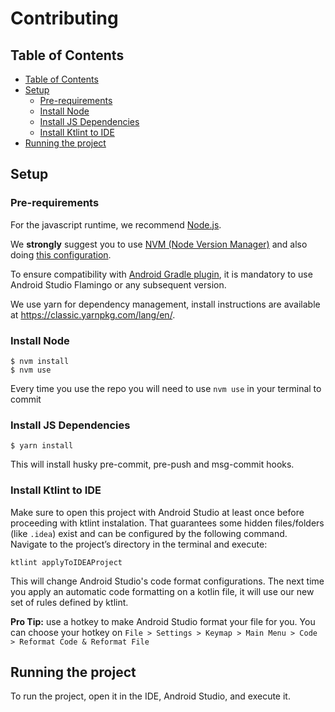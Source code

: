 # Contributing

## Table of Contents

- [Table of Contents](#table-of-contents)
- [Setup](#setup)
  - [Pre-requirements](#pre-requirements)
  - [Install Node](#install-node)
  - [Install JS Dependencies](#install-js-dependencies)
  - [Install Ktlint to IDE](#install-ktlint-to-ide)
- [Running the project](#running-the-project)

## Setup

### Pre-requirements

For the javascript runtime, we recommend [Node.js](https://nodejs.org/en/).

We **strongly** suggest you to use [NVM \(Node Version Manager\)](https://github.com/nvm-sh/nvm) and also doing [this configuration](https://github.com/nvm-sh/nvm#deeper-shell-integration).

To ensure compatibility with [Android Gradle plugin](https://developer.android.com/studio/releases#android_gradle_plugin_and_android_studio_compatibility), it is mandatory to use Android Studio Flamingo or any subsequent version.

We use yarn for dependency management, install instructions are available at https://classic.yarnpkg.com/lang/en/.

### Install Node

```console
$ nvm install
$ nvm use
```

Every time you use the repo you will need to use `nvm use` in your terminal to commit

### Install JS Dependencies

```console
$ yarn install
```

This will install husky pre-commit, pre-push and msg-commit hooks.

### Install Ktlint to IDE
Make sure to open this project with Android Studio at least once before proceeding with ktlint instalation. That guarantees some hidden files/folders (like `.idea`) exist and can be configured by the following command. Navigate to the project’s directory in the terminal and execute:
```console
ktlint applyToIDEAProject
```

This will change Android Studio's code format configurations. The next time you apply an automatic code formatting on a kotlin file, it will use our new set of rules defined by ktlint.

**Pro Tip:** use a hotkey to make Android Studio format your file for you. You can choose your hotkey on `File > Settings > Keymap > Main Menu > Code > Reformat Code & Reformat File`

## Running the project

To run the project, open it in the IDE, Android Studio, and execute it.
